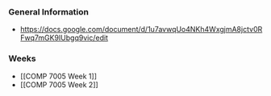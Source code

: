 ### General Information
- https://docs.google.com/document/d/1u7avwqUo4NKh4WxgjmA8jctv0RFwq7mGK9IUbgq9vic/edit
### Weeks
- [[COMP 7005 Week 1]]
- [[COMP 7005 Week 2]]